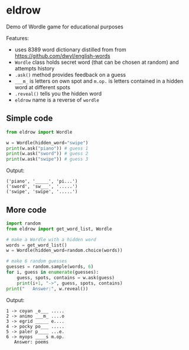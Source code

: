 # eldrow
Demo of Wordle game for educational purposes

Features:

- uses 8389 word dictionary distilled from from https://github.com/dwyl/english-words
- `Wordle` class holds secret word (that can be chosen at random) and attempts history
- `.ask()` method provides feedback on a guess
- `___m_` is letters on own spot and `m.op.` is letters contained in a hidden word at different spots
- `.reveal()` tells you the hidden word
- `eldrow` name is a reverse of `wordle`

## Simple code

```python
from eldrow import Wordle

w = Wordle(hidden_word="swipe")
print(w.ask("piano")) # guess 1
print(w.ask("sword")) # guess 2
print(w.ask("swipe")) # guess 3
```

Output:

```
('piano', '_____', 'pi...')
('sword', 'sw___', '.....')
('swipe', 'swipe', '.....')
```

## More code

```python
import random
from eldrow import get_word_list, Wordle

# make a Wordle with a hidden word
words = get_word_list()
w = Wordle(hidden_word=random.choice(words))

# make 6 random guesses
guesses = random.sample(words, 6)
for i, guess in enumerate(guesses):
    guess, spots, contains = w.ask(guess)
    print(i+1, "->", guess, spots, contains)
print("   Answer:", w.reveal())
```

Output:

```
1 -> coyan _o___ .....
2 -> animo ___m_ ....o
3 -> egrid _____ e....
4 -> pocky po___ .....
5 -> paler p____ ...e.
6 -> myops ____s m.op.
   Answer: poems
```
